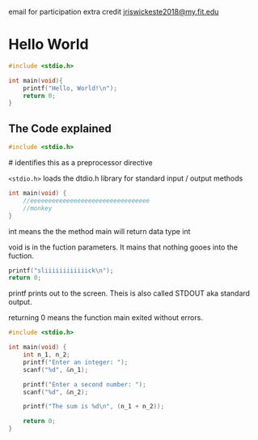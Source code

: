 email for participation extra credit jriswickeste2018@my.fit.edu

# Hello World

```c
#include <stdio.h>

int main(void){
    printf("Hello, World!\n");
    return 0;    
}
```

## The Code explained

```c
#include <stdio.h>
```

\# identifies this as a preprocessor directive

`<stdio.h>` loads the dtdio.h library for standard input / output methods

```c
int main(void) {
    //eeeeeeeeeeeeeeeeeeeeeeeeeeeeeeeee
    //monkey
}
```

int means the the method main will return data type int

void is in the fuction parameters. It mains that nothing gooes into the fuction. 

```c
printf("sliiiiiiiiiiiick\n");
return 0;
```

printf prints out to the screen. Theis is also called STDOUT aka standard output.

returning 0 means the function main exited without errors. 

```c
#include <stdio.h>

int main(void) {
    int n_1, n_2;
    printf("Enter an integer: ");
    scanf("%d", &n_1);

    printf("Enter a second number: ");
    scanf("%d", &n_2);

    printf("The sum is %d\n", (n_1 + n_2));

    return 0;
}
```
